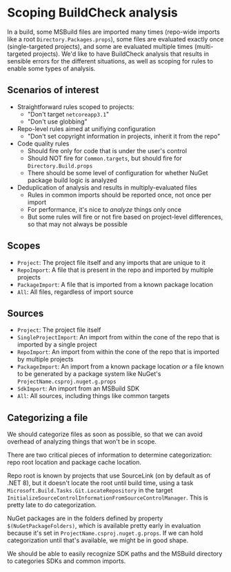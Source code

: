 # Scoping BuildCheck analysis

In a build, some MSBuild files are imported many times (repo-wide imports like a root `Directory.Packages.props`), some files are evaluated exactly once (single-targeted projects), and some are evaluated multiple times (multi-targeted projects). We'd like to have BuildCheck analysis that results in sensible errors for the different situations, as well as scoping for rules to enable some types of analysis.

## Scenarios of interest

* Straightforward rules scoped to projects:
  * "Don't target `netcoreapp3.1`"
  * "Don't use globbing"
* Repo-level rules aimed at unifiying configuration
  * "Don't set copyright information in projects, inherit it from the repo"
* Code quality rules
  * Should fire only for code that is under the user's control
  * Should NOT fire for `Common.targets`, but should fire for `Directory.Build.props`
  * There should be some level of configuration for whether NuGet package build logic is analyzed
* Deduplication of analysis and results in multiply-evaluated files
  * Rules in common imports should be reported once, not once per import
  * For performance, it's nice to _analyze_ things only once
  * But some rules will fire or not fire based on project-level differences, so that may not always be possible

## Scopes

* `Project`: The project file itself and any imports that are unique to it
* `RepoImport`: A file that is present in the repo and imported by multiple projects
* `PackageImport`: A file that is imported from a known package location
* `All`: All files, regardless of import source

## Sources

* `Project`: The project file itself
* `SingleProjectImport`: An import from within the cone of the repo that is imported by a single project
* `RepoImport`: An import from within the cone of the repo that is imported by multiple projects
* `PackageImport`: An import from a known package location _or_ a file known to be generated by a package system like NuGet's `ProjectName.csproj.nuget.g.props`
* `SdkImport`: An import from an MSBuild SDK
* `All`: All sources, including things like common targets

## Categorizing a file

We should categorize files as soon as possible, so that we can avoid overhead of analyzing things that won't be in scope.

There are two critical pieces of information to determine categorization: repo root location and package cache location.

Repo root is known by projects that use SourceLink (on by default as of .NET 8), but it doesn't locate the root until build time, using a task `Microsoft.Build.Tasks.Git.LocateRepository` in the target `InitializeSourceControlInformationFromSourceControlManager`. This is pretty late to do categorization.

NuGet packages are in the folders defined by property `$(NuGetPackageFolders)`, which is available pretty early in evaluation because it's set in `ProjectName.csproj.nuget.g.props`. If we can hold categorization until that's available, we might be in good shape.

We should be able to easily recognize SDK paths and the MSBuild directory to categories SDKs and common imports.
